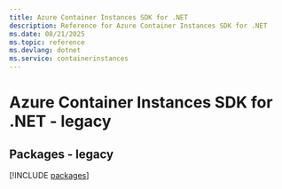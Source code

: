 ```yaml
---
title: Azure Container Instances SDK for .NET
description: Reference for Azure Container Instances SDK for .NET
ms.date: 08/21/2025
ms.topic: reference
ms.devlang: dotnet
ms.service: containerinstances
---
```

# Azure Container Instances SDK for .NET - legacy
## Packages - legacy
[!INCLUDE [packages](container-instances-index.md)]